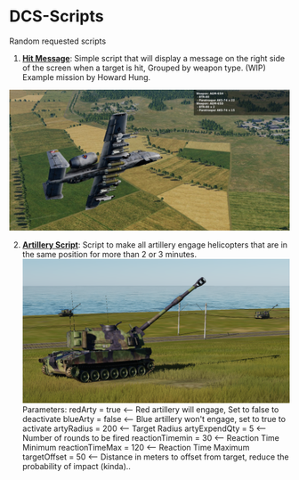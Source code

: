 # DCS-Scripts
Random requested scripts

1. [**Hit Message**](https://github.com/marcos2221/DCS-Scripts/tree/master/hitMessage): Simple script that will display a message on the right side of the screen when a target is hit, Grouped by weapon type.  (WIP) Example mission by Howard Hung.

![Image of Yaktocat](https://github.com/marcos2221/DCS-Scripts/blob/master/hitMessage/a10c.jpg)

2. [**Artillery Script**](https://github.com/marcos2221/DCS-Scripts/tree/master/arty): Script to make all artillery engage helicopters that are in the same position for more than 2 or 3 minutes.
![Image of Yaktocat](https://github.com/marcos2221/DCS-Scripts/blob/master/arty/arty.PNG)
Parameters: 
    redArty = true         <-- Red artillery will engage, Set to false to deactivate
    blueArty = false       <-- Blue artillery won't engage, set to true to activate
    artyRadius = 200       <-- Target Radius
    artyExpendQty = 5      <-- Number of rounds to be fired
    reactionTimemin = 30   <-- Reaction Time Minimum
    reactionTimeMax = 120  <-- Reaction Time Maximum
    targetOffset = 50      <-- Distance in meters to offset from target, reduce the probability of impact (kinda)..

